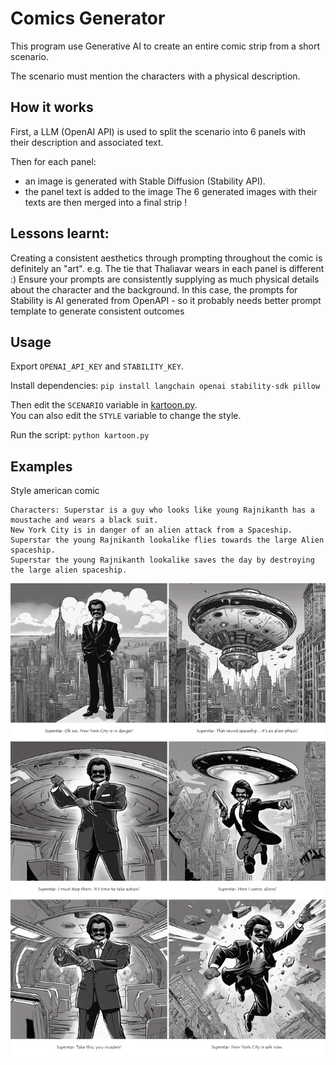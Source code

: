 # Comics Generator

This program use Generative AI to create an entire comic strip from a short scenario.

The scenario must mention the characters with a physical description.

## How it works
First, a LLM (OpenAI API) is used to split the scenario into 6 panels with their description and associated text.

Then for each panel:
 - an image is generated with Stable Diffusion (Stability API).
 - the panel text is added to the image
The 6 generated images with their texts are then merged into a final strip !

## Lessons learnt:
Creating a consistent aesthetics through prompting throughout the comic is definitely an "art". 
e.g. The tie that Thaliavar wears in each panel is different :)
Ensure your prompts are consistently supplying as much physical details about the character and the background.
In this case, the prompts for Stability is AI generated from OpenAPI - so it probably needs better prompt template to generate consistent outcomes  

## Usage

Export `OPENAI_API_KEY` and `STABILITY_KEY`.

Install dependencies: `pip install langchain openai stability-sdk pillow`

Then edit the `SCENARIO` variable in [kartoon.py](kartoon.py).  
You can also edit the `STYLE` variable to change the style.  

Run the script: `python kartoon.py`

## Examples


Style american comic

```
Characters: Superstar is a guy who looks like young Rajnikanth has a moustache and wears a black suit.
New York City is in danger of an alien attack from a Spaceship. 
Superstar the young Rajnikanth lookalike flies towards the large Alien spaceship.
Superstar the young Rajnikanth lookalike saves the day by destroying the large alien spaceship.
```

![strip-american.png](output/strip.png)
